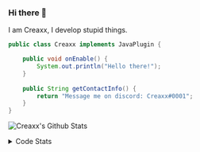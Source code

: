 ### Hi there 👋

I am Creaxx, I develop stupid things. 

```java
public class Creaxx implements JavaPlugin {

    public void onEnable() {
        System.out.println("Hello there!");
    }
    
    public String getContactInfo() {
        return "Message me on discord: Creaxx#0001";
    }
}
```

![Creaxx's Github Stats](https://github-readme-stats.vercel.app/api?username=CreaxxOG&show_icons=true&theme=dark&count_private=true)

<details>
  <summary>Code Stats</summary>

<!--START_SECTION:waka-->
![Code Time](http://img.shields.io/badge/Code%20Time-1%2C307%20hrs%2015%20mins-blue)

![Lines of code](https://img.shields.io/badge/From%20Hello%20World%20I%27ve%20Written-570.0%20thousand%20lines%20of%20code-blue)

**🐱 My GitHub Data** 

> 📦 66.4 kB Used in GitHub's Storage 
 > 
> 🏆 1,673 Contributions in the Year 2023
 > 
> 🚫 Not Opted to Hire
 > 
> 📜 4 Public Repositories 
 > 
> 🔑 2 Private Repositories 
 > 
**I'm a Night 🦉** 

```text
🌞 Morning                280 commits         ██░░░░░░░░░░░░░░░░░░░░░░░   06.87 % 
🌆 Daytime                1749 commits        ███████████░░░░░░░░░░░░░░   42.89 % 
🌃 Evening                1988 commits        ████████████░░░░░░░░░░░░░   48.75 % 
🌙 Night                  61 commits          ░░░░░░░░░░░░░░░░░░░░░░░░░   01.50 % 
```
📅 **I'm Most Productive on Saturday** 

```text
Monday                   487 commits         ███░░░░░░░░░░░░░░░░░░░░░░   11.94 % 
Tuesday                  565 commits         ███░░░░░░░░░░░░░░░░░░░░░░   13.85 % 
Wednesday                600 commits         ████░░░░░░░░░░░░░░░░░░░░░   14.71 % 
Thursday                 623 commits         ████░░░░░░░░░░░░░░░░░░░░░   15.28 % 
Friday                   376 commits         ██░░░░░░░░░░░░░░░░░░░░░░░   09.22 % 
Saturday                 754 commits         █████░░░░░░░░░░░░░░░░░░░░   18.49 % 
Sunday                   673 commits         ████░░░░░░░░░░░░░░░░░░░░░   16.50 % 
```


📊 **This Week I Spent My Time On** 

```text
💬 Programming Languages: 
Java                     18 hrs 36 mins      ████████████████░░░░░░░░░   63.44 % 
Kotlin                   5 hrs 5 mins        ████░░░░░░░░░░░░░░░░░░░░░   17.35 % 
HTML                     4 hrs 21 mins       ████░░░░░░░░░░░░░░░░░░░░░   14.86 % 
XML                      34 mins             ░░░░░░░░░░░░░░░░░░░░░░░░░   01.98 % 
Properties               15 mins             ░░░░░░░░░░░░░░░░░░░░░░░░░   00.90 % 

🔥 Editors: 
IntelliJ                 29 hrs 20 mins      █████████████████████████   100.00 % 
```

**I Mostly Code in Java** 

```text
Java                     54 repos            ███████████████████░░░░░░   77.14 % 
Kotlin                   10 repos            ████░░░░░░░░░░░░░░░░░░░░░   14.29 % 
TypeScript               3 repos             █░░░░░░░░░░░░░░░░░░░░░░░░   04.29 % 
CSS                      2 repos             █░░░░░░░░░░░░░░░░░░░░░░░░   02.86 % 
EJS                      1 repo              ░░░░░░░░░░░░░░░░░░░░░░░░░   01.43 % 
```




 Last Updated on 06/06/2023 06:23:29 UTC
<!--END_SECTION:waka-->
</details>
